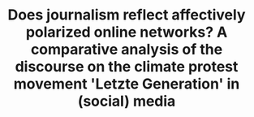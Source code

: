 ---
id: "letztegeneration"
title: "Does journalism reflect affectively polarized online networks? A comparative analysis of the discourse on the climate protest movement 'Letzte Generation' in (social) media"
title_project: "Does journalism reflect affectively polarized online networks? A comparative analysis of the discourse on the climate protest movement 'Letzte Generation' in (social) media"
title_short: "#LetzteGeneration: Cross-mediale Analyse"
period: "Apr 23 – Mar 24 (12 months)" 
round: "2"
lecture2go: "66912"
uhh_url: "https://www.hcl.uni-hamburg.de/ddlitlab/data-literacy-studierendenprojekte/zweite-foerderrunde/letztegeneration.html"
students: "Louisa Pröschel, Alexandra Herdt, Gesche Gertz"
mentor: "Hendrik Meyer"
text: |
    While science emphasizes the need for action in the face of the climate crisis, political efforts to curb climate change are progressing too slowly. As a result, numerous climate protest movements have been founded in recent years – from Fridays for Future to Ende Gelände to Extinction Rebellion. However, one of them has particularly stood out in recent German media coverage. In our research project, we are addressing the discourse surrounding the climate protest group "Die Letzte Generation" ("The Last Generation"), which, particularly in 2022, began to successfully generate (media) attention with its disruptive form of protest. Protest actions by the "Last Generation" include, among other things, gluing activists to streets or throwing food or paint at the glass panes of famous works of art. The climate protest group also engages in other actions, such as boycotting fossil fuel infrastructure, to draw attention to its political demands. These actions often seem to be described as polarized or polarizing in public discourse.

    Despite continuous public and media attention and a controversial public discourse, there are few research projects to date that systematically address the extent to which the debate surrounding the "Last Generation" is polarized. Our project attempts to explore this question from a communication studies perspective. To this end, the German-language Twitter discourse and media coverage of the "Letzte Generation" will be comparatively analyzed to determine the extent to which the structure and content of these discourses are (affectively) polarized.

    It also aims to identify cross-media and cross-platform connections between the Twitter and news debates about the "Last Generation." This project thus aims to address questions of social negotiation and deliberation: Is reporting driven by supposedly polarized online debates? Do journalists succeed in setting their own thematic and content-related priorities? Do supposedly polarizing protest movements generate a kind of "contagious," cross-platform media attention? And does this ultimately lead to a productive discourse about a necessary ecological transformation or merely to an emotionalized, empty, and identity-based debate in journalism and social media? 
  
    ## Data-driven research approach    

    The project addresses the challenge of polarized discourse in German-language social media and news. To analyze this discourse, we employ a solution approach that combines network analysis with manual and automated content analysis. Our data-driven approach aims to examine the online discourse and understand who is speaking in it and which frames are used (How is "Die Letzte Generation" discussed?). By combining social media and news discourse analysis, we choose an innovative and cross-media research approach that – at least to our knowledge – has not been used before on this complex of questions.

    In a first step, we will examine our generated Twitter dataset, consisting of 1,444,428 tweets collected throughout 2022, for the most important frames using automated qualitative content analysis. These frames will be used in a next step to build an algorithmic transformer-based classifier that will be able to automatically detect frames related to the "Last Generation." Using this classifier, we will then examine the extent to which frames are reflected on Twitter and in media coverage.

    This project is affiliated with a research project at The New Institute Hamburg, which examines the polarization of sustainability and climate debates. In this way — as well as through information/workshop/outreach events with journalistic and (civil) society organizations — we hope to make the generated findings visible to a broader public.

image: "https://www.hcl.uni-hamburg.de/17274530/stefan-mueller-733x414-11b365f353117a5e75b4a21eae32d65336e71f20.jpg"
image_credit: "Stefan Müller"
---